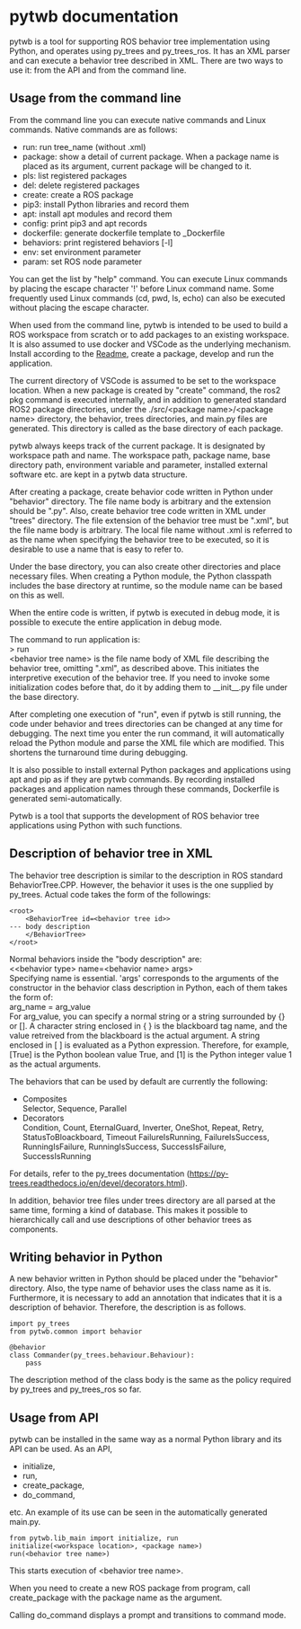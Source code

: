 # pytwb documentation

pytwb is a tool for supporting ROS behavior tree implementation using Python, and operates using py_trees and py_trees_ros. It has an XML parser and can execute a behavior tree described in XML. There are two ways to use it: from the API and from the command line.

## Usage from the command line
From the command line you can execute native commands and Linux commands.  Native commands are as follows:

- run: run tree_name (without .xml)
- package: show a detail of current package. When a package name is placed as its argument, current package will be changed to it.
- pls: list registered packages
- del: delete registered packages
- create: create a ROS package
- pip3: install Python libraries and record them
- apt: install apt modules and record them
- config: print pip3 and apt records
- dockerfile: generate dockerfile template to _Dockerfile
- behaviors: print registered behaviors [-l]
- env: set environment parameter
- param: set ROS node parameter

You can get the list by "help" command.
You can execute Linux commands by placing the escape character '!' before Linux command name.  Some frequently used Linux commands (cd, pwd, ls, echo) can also be executed without placing the escape character.

When used from the command line, pytwb is intended to be used to build a ROS workspace from scratch or to add packages to an existing workspace. It is also assumed to use docker and VSCode as the underlying mechanism. Install according to the [Readme](../README.md), create a package, develop and run the application.

The current directory of VSCode is assumed to be set to the workspace location.
When a new package is created by "create" command, the ros2 pkg command is executed internally, and in addition to generated standard ROS2 package directories, under the ./src/\<package name\>/\<package name\> directory, the behavior, trees directories, and main.py files are generated.  This directory is called as the base directory of each package.

pytwb always keeps track of the current package.  It is designated by workspace path and name.  The workspace path, package name, base directory path, environment variable and parameter, installed external software etc. are kept in a pytwb data structure.

After creating a package, create behavior code written in Python under "behavior" directory. The file name body is arbitrary and the extension should be ".py". Also, create behavior tree code written in XML under "trees" directory. The file extension of the behavior tree must be ".xml", but the file name body is arbitrary. The local file name without .xml is referred to as the name when specifying the behavior tree to be executed, so it is desirable to use a name that is easy to refer to.

Under the base directory, you can also create other directories and place necessary files. When creating a Python module, the Python classpath includes the base directory at runtime, so the module name can be based on this as well.

When the entire code is written, if pytwb is executed in debug mode, it is possible to execute the entire application in debug mode.

The command to run application is:  
\> run <behavior tree name>  
\<behavior tree name\> is the file name body of XML file describing the behavior tree, omitting ".xml", as described above. This initiates the interpretive execution of the behavior tree. If you need to invoke some initialization codes before that, do it by adding them to \_\_init\_\_.py file under the base directory.

After completing one execution of "run", even if pytwb is still running, the code under behavior and trees directories can be changed at any time for debugging. The next time you enter the run command, it will automatically reload the Python module and parse the XML file which are modified. This shortens the turnaround time during debugging.

It is also possible to install external Python packages and applications using apt and pip as if they are pytwb commands. By recording installed packages and application names through these commands,  Dockerfile is generated semi-automatically.

Pytwb is a tool that supports the development of ROS behavior tree applications using Python with such functions.

## Description of behavior tree in XML
The behavior tree description is similar to the description in ROS standard BehaviorTree.CPP. However, the behavior it uses is the one supplied by py_trees. Actual code takes the form of the followings:

```
<root>
    <BehaviorTree id=<behavior tree id>>
--- body description
    </BehaviorTree>
</root>
```

Normal behaviors inside the "body description" are:  
\<\<behavior type\> name=\<behavior name\> args>  
Specifying name is essential. 'args' corresponds to the arguments of the constructor in the behavior class description in Python, each of them takes the form of:  
arg_name = arg_value  
For arg_value, you can specify a normal string or a string surrounded by {} or []. A character string enclosed in { } is the blackboard tag name, and the value retreived from the blackboard is the actual argument. A string enclosed in [ ] is evaluated as a Python expression. Therefore, for example, [True] is the Python boolean value True, and [1] is the Python integer value 1 as the actual arguments.

The behaviors that can be used by default are currently the following: 
- Composites  
     Selector, Sequence, Parallel
- Decorators  
     Condition, Count, EternalGuard, Inverter, OneShot, Repeat, Retry, StatusToBloackboard, Timeout
     FailureIsRunning, FailureIsSuccess, RunningIsFailure, RunningIsSuccess, SuccessIsFailure, SuccessIsRunning

For details, refer to the py_trees documentation (https://py-trees.readthedocs.io/en/devel/decorators.html).

In addition, behavior tree files under trees directory are all parsed at the same time, forming a kind of database. This makes it possible to hierarchically call and use descriptions of other behavior trees as components.

## Writing behavior in Python
A new behavior written in Python should be placed under the "behavior" directory. Also, the type name of behavior uses the class name as it is. Furthermore, it is necessary to add an annotation that indicates that it is a description of behavior. Therefore, the description is as follows.

```
import py_trees
from pytwb.common import behavior

@behavior
class Commander(py_trees.behaviour.Behaviour):
    pass
```

The description method of the class body is the same as the policy required by py_trees and py_trees_ros so far.

## Usage from API
pytwb can be installed in the same way as a normal Python library and its API can be used. As an API,
- initialize,
- run,
- create_package,
- do_command,

etc. An example of its use can be seen in the automatically generated main.py.

```
from pytwb.lib_main import initialize, run
initialize(<workspace location>, <package name>)
run(<behavior tree name>)
```

This starts execution of \<behavior tree name\>. 

When you need to create a new ROS package from program, call create_package with the package name as the argument.

Calling do_command displays a prompt and transitions to command mode.
